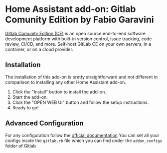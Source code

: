 # Home Assistant add-on: Gitlab Comunity Edition by Fabio Garavini

[Gitlab Comunity Edition (CE)](https://gitlab.com/rluna-gitlab/gitlab-ce) is an open source end-to-end software development platform with built-in version control, issue tracking, code review, CI/CD, and more. Self-host GitLab CE on your own servers, in a container, or on a cloud provider.

## Installation

The installation of this add-on is pretty straightforward and not different in
comparison to installing any other Home Assistant add-on.

1. Click the "Install" button to install the add-on.
1. Start the add-on.
1. Click the "OPEN WEB UI" button and follow the setup instructions.
1. Ready to go!

## Advanced Configuration

For any configuration follow the [official documentation](https://docs.gitlab.com/ee/install/next_steps.html)
You can set all your configs inside the `gitlab.rb` file which you can find under the `addon_configs` folder of Gitlab
